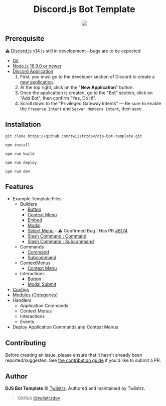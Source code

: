 <h1 align="center">Discord.js Bot Template</h1>

<p align="center">
  <a href="https://github.com/twiistrzdev/djs-bot-template">
    <img src="https://skillicons.dev/icons?i=discord,ts,nodejs,git,github" />
  </a>
</p>

## Prerequisite

⚠️ [Discord.js v14](https://github.com/discordjs/discord.js/milestone/3) is still in development—bugs are to be expected.

- [Git](https://git-scm.com/book/en/v2/Getting-Started-Installing-Git)
- [Node.js 16.9.0 or newer](https://nodejs.org/en/)
- [Discord Application](https://discord.com/developers/applications)
  1. First, you must go to the developer section of Discord to create a [new application](https://discord.com/developers/applications).
  2. At the top right, click on the "**New Application**" button.
  3. Once the application is created, go to the "Bot" section, click on "Add Bot", then confirm "Yes, Do It!".
  4. Scroll down to the "Privileged Gateway Intents" — Be sure to enable the `Presence Intent` and `Server Members Intent`, then save.

## Installation

```sh-session
git clone https://github.com/twiistrzdev/djs-bot-template.git
```

```sh-session
npm install
```

```sh-session
npm run build
```

```sh-session
npm run deploy
```

```sh-session
npm run dev
```

## Features

- Example Template Files
  - Builders
    - [Button](https://github.com/twiistrzdev/djs-bot-template/blob/main/src/builders/buttons/subcommand-button.example.ts)
    - [Context Menu](https://github.com/twiistrzdev/djs-bot-template/blob/main/src/builders/contextmenus/contextmenu.example.ts)
    - [Embed](https://github.com/twiistrzdev/djs-bot-template/blob/main/src/builders/embeds/command-embed.example.ts)
    - [Modal](https://github.com/twiistrzdev/djs-bot-template/blob/main/src/builders/modals/subcommand-modal.example.ts)
    - [Select Menu](https://github.com/twiistrzdev/djs-bot-template/blob/main/src/builders/selectmenus/subcommand-selectmenu.example.ts) - ⚠️ Confirmed Bug | Has PR [#8174](https://github.com/discordjs/discord.js/pull/8174)
    - [Slash Command : Command](https://github.com/twiistrzdev/djs-bot-template/blob/main/src/builders/slashcommands/command.example.ts)
    - [Slash Command : Subcommand](https://github.com/twiistrzdev/djs-bot-template/blob/main/src/builders/slashcommands/subcommand.example.ts)
  - Commands
    - [Command](https://github.com/twiistrzdev/djs-bot-template/blob/main/src/commands/command.example.ts)
    - [Subcommand](https://github.com/twiistrzdev/djs-bot-template/blob/main/src/commands/subcommand.example.ts)
  - ContextMenus
    - [Context Menu](https://github.com/twiistrzdev/djs-bot-template/blob/main/src/contextmenus/contextmenu.example.ts)
  - Interactions
    - [Button](https://github.com/twiistrzdev/djs-bot-template/blob/main/src/interactions/button.example.ts)
    - [Modal Submit](https://github.com/twiistrzdev/djs-bot-template/blob/main/src/interactions/modalsubmit.example.ts)
- [Configs](https://github.com/twiistrzdev/djs-bot-template/blob/main/src/utils/config.ts)
- [Modules (_Categories_)](https://github.com/twiistrzdev/djs-bot-template/blob/main/src/client/enums/modules.ts)
- Handlers
  - Application Commands
  - Context Menus
  - Interactions
  - Events
- Deploy Application Commands and Context Menus

## Contributing

Before creating an issue, please ensure that it hasn't already been reported/suggested.
See [the contribution guide](https://github.com/twiistrzdev/djs-bot-template/blob/main/.github/CONTRIBUTING.md) if you'd like to submit a PR.

## Author

**DJS Bot Template** © [Twiistrz](https://github.com/twiistrzdev).
Authored and maintained by Twiistrz.

> GitHub [@twiistrzdev](https://github.com/twiistrzdev)
